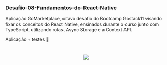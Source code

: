 ### Desafio-08-Fundamentos-do-React-Native
Aplicação GoMarketplace, oitavo desafio do Bootcamp Gostack11 visando fixar os conceitos do React Native, ensinados durante o curso junto com TypeScript, utilizando rotas, Async Storage e a Context API.


Aplicação + testes 📱

<h1 align="center">
  <img src="https://ik.imagekit.io/hld13bjzb1/Screenshot_from_2020-06-12_10-22-18_vLngxjpDdL.png">
</h1>

